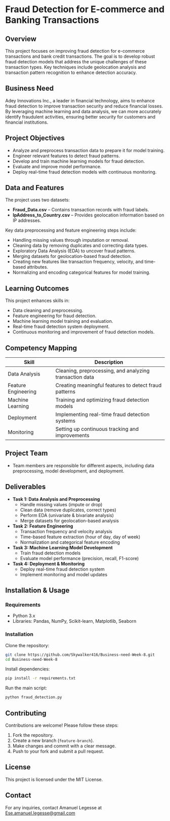 # Fraud Detection for E-commerce and Banking Transactions

## Overview
This project focuses on improving fraud detection for e-commerce transactions and bank credit transactions. The goal is to develop robust fraud detection models that address the unique challenges of these transaction types. Key techniques include geolocation analysis and transaction pattern recognition to enhance detection accuracy.

## Business Need
Adey Innovations Inc., a leader in financial technology, aims to enhance fraud detection to improve transaction security and reduce financial losses. By leveraging machine learning and data analysis, we can more accurately identify fraudulent activities, ensuring better security for customers and financial institutions.

## Project Objectives
- Analyze and preprocess transaction data to prepare it for model training.
- Engineer relevant features to detect fraud patterns.
- Develop and train machine learning models for fraud detection.
- Evaluate and improve model performance.
- Deploy real-time fraud detection models with continuous monitoring.

## Data and Features
The project uses two datasets:
- **Fraud_Data.csv** – Contains transaction records with fraud labels.
- **IpAddress_to_Country.csv** – Provides geolocation information based on IP addresses.

Key data preprocessing and feature engineering steps include:
- Handling missing values through imputation or removal.
- Cleaning data by removing duplicates and correcting data types.
- Exploratory Data Analysis (EDA) to uncover fraud patterns.
- Merging datasets for geolocation-based fraud detection.
- Creating new features like transaction frequency, velocity, and time-based attributes.
- Normalizing and encoding categorical features for model training.

## Learning Outcomes
This project enhances skills in:
- Data cleaning and preprocessing.
- Feature engineering for fraud detection.
- Machine learning model training and evaluation.
- Real-time fraud detection system deployment.
- Continuous monitoring and improvement of fraud detection models.

## Competency Mapping
| Skill                | Description |
|----------------------|--------------------------------|
| Data Analysis       | Cleaning, preprocessing, and analyzing transaction data |
| Feature Engineering | Creating meaningful features to detect fraud patterns |
| Machine Learning   | Training and optimizing fraud detection models |
| Deployment         | Implementing real-time fraud detection systems |
| Monitoring         | Setting up continuous tracking and improvements |

## Project Team
- Team members are responsible for different aspects, including data preprocessing, model development, and deployment.


## Deliverables
- **Task 1: Data Analysis and Preprocessing**
  - Handle missing values (impute or drop)
  - Clean data (remove duplicates, correct types)
  - Perform EDA (univariate & bivariate analysis)
  - Merge datasets for geolocation-based analysis
- **Task 2: Feature Engineering**
  - Transaction frequency and velocity analysis
  - Time-based feature extraction (hour of day, day of week)
  - Normalization and categorical feature encoding
- **Task 3: Machine Learning Model Development**
  - Train fraud detection models
  - Evaluate model performance (precision, recall, F1-score)
- **Task 4: Deployment & Monitoring**
  - Deploy real-time fraud detection system
  - Implement monitoring and model updates

## Installation & Usage
### Requirements
- Python 3.x
- Libraries: Pandas, NumPy, Scikit-learn, Matplotlib, Seaborn

### Installation
Clone the repository:
```bash
git clone https://github.com/Skywalker416/Business-need-Week-8.git
cd Business-need-Week-8
```
Install dependencies:
```bash
pip install -r requirements.txt
```
Run the main script:
```bash
python fraud_detection.py
```

## Contributing
Contributions are welcome! Please follow these steps:
1. Fork the repository.
2. Create a new branch (`feature-branch`).
3. Make changes and commit with a clear message.
4. Push to your fork and submit a pull request.

## License
This project is licensed under the MIT License.

## Contact
For any inquiries, contact Amanuel Legesse at Ese.amanuel.legesse@gmail.com 
